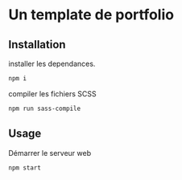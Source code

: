 # Un template de portfolio

## Installation

installer les dependances.
```bash
npm i
```
compiler les fichiers SCSS
```bash
npm run sass-compile
```

## Usage
Démarrer le serveur web
```bash
npm start
```
